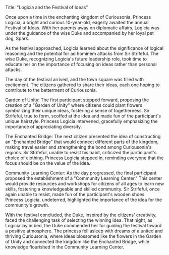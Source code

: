 Title: "Logicia and the Festival of Ideas"

Once upon a time in the enchanting kingdom of Curiousonia, Princess Logicia, a bright and curious 10-year-old, eagerly awaited the annual Festival of Ideas. With her parents away on diplomatic affairs, Logicia was under the guidance of the wise Duke and accompanied by her loyal pet dog, Spark.

As the festival approached, Logicia learned about the significance of logical reasoning and the potential for ad hominem attacks from Sir Strifeful. The wise Duke, recognizing Logicia's future leadership role, took time to educate her on the importance of focusing on ideas rather than personal attacks.

The day of the festival arrived, and the town square was filled with excitement. The citizens gathered to share their ideas, each one hoping to contribute to the betterment of Curiousonia.

Garden of Unity:
The first participant stepped forward, proposing the creation of a "Garden of Unity" where citizens could plant flowers symbolizing their unique ideas, fostering a sense of togetherness. Sir Strifeful, true to form, scoffed at the idea and made fun of the participant's unique hairstyle. Princess Logicia intervened, gracefully emphasizing the importance of appreciating diversity.

The Enchanted Bridge:
The next citizen presented the idea of constructing an "Enchanted Bridge" that would connect different parts of the kingdom, making travel easier and strengthening the bond among Curiousonia's regions. Sir Strifeful, unable to resist his habit, criticized the participant's choice of clothing. Princess Logicia stepped in, reminding everyone that the focus should be on the value of the idea.

Community Learning Center:
As the day progressed, the final participant proposed the establishment of a "Community Learning Center." This center would provide resources and workshops for citizens of all ages to learn new skills, fostering a knowledgeable and skilled community. Sir Strifeful, once again unable to resist, made fun of the participant's wooden shoes. Princess Logicia, undeterred, highlighted the importance of the idea for the community's growth.

With the festival concluded, the Duke, inspired by the citizens' creativity, faced the challenging task of selecting the winning idea. That night, as Logicia lay in bed, the Duke commended her for guiding the festival toward a positive atmosphere. The princess fell asleep with dreams of a united and thriving Curiousonia, where ideas blossomed like the flowers in the Garden of Unity and connected the kingdom like the Enchanted Bridge, while knowledge flourished in the Community Learning Center.